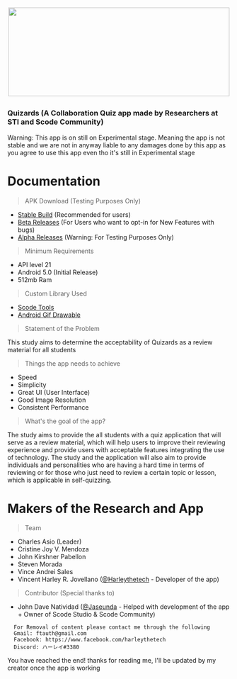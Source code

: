 # <p align="center"><img src="https://user-images.githubusercontent.com/51787264/194911622-613ca932-eb49-4388-9682-4e6162a18517.png" width="500" height="200"></p>

<h3>Quizards (A Collaboration Quiz app made by Researchers at STI and Scode Community)</h3>
<p>Warning: This app is on still on Experimental stage. Meaning the app is not stable and we are not in anyway liable to any damages done by this app as you agree to use this app even tho it's still in Experimental stage</p>

# Documentation
> APK Download (Testing Purposes Only)
- [Stable Build](https://github.com/Harleythetech/quizards/releases/tag/Stable-Build) (Recommended for users)
- [Beta Releases](https://github.com/Harleythetech/quizards/releases/tag/Beta-Build)  (For Users who want to opt-in for New Features with bugs)
- [Alpha Releases](https://github.com/Harleythetech/quizards/releases/tag/Alpha-Build) (Warning: For Testing Purposes Only)
> Minimum Requirements
- API level 21 
- Android 5.0 (Initial Release)
- 512mb Ram
> Custom Library Used
- [Scode Tools](https://github.com/Jaseunda/scode-tools-library)
- [Android Gif Drawable](https://github.com/koral--/android-gif-drawable)
> Statement of the Problem
<p>This study aims to determine the acceptability of Quizards as a review material for all students</p>

> Things the app needs to achieve
- Speed
- Simplicity
- Great UI (User Interface)
- Good Image Resolution
- Consistent Performance
> What's the goal of the app?
<p>The study aims to provide the all students with a quiz application that will serve as a review material, which will help users to improve their reviewing experience and provide users with acceptable features integrating the use of technology. The study and the application will also aim to provide individuals and personalities who are having a hard time in terms of reviewing or for those who just need to review a certain topic or lesson, which is applicable in self-quizzing.</p>


# Makers of the Research and App
> Team
- Charles Asio (Leader)
- Cristine Joy V. Mendoza
- John Kirshner Pabellon
- Steven Morada
- Vince Andrei Sales
- Vincent Harley R. Jovellano ([@Harleythetech](https://github.com/Harleythetech) - Developer of the app)
> Contributor (Special thanks to)
- John Dave Natividad ([@Jaseunda](https://github.com/Jaseunda) - Helped with development of the app + Owner of Scode Studio & Scode Community)

```
  For Removal of content please contact me through the following
  Gmail: ftauth@gmail.com
  Facebook: https://www.facebook.com/harleythetech
  Discord: ハーレイ#3380
```
<p>You have reached the end! thanks for reading me, I'll be updated by my creator once the app is working</p>
